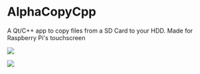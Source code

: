 # AlphaCopyCpp

A Qt/C++ app to copy files from a SD Card to your HDD. Made for Raspberry Pi's touchscreen

![](https://i.imgur.com/VPUzd4G.gif)

![](https://i.imgur.com/cMFY5qd.jpg)
